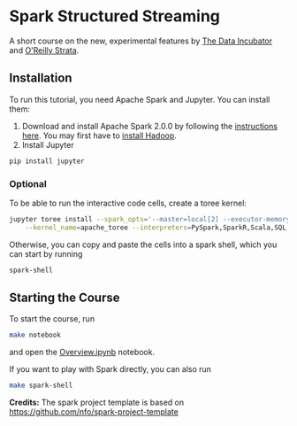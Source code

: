 # Spark Structured Streaming

A short course on the new, experimental features by [The Data Incubator](https://www.thedataincubator.com/) and [O'Reilly Strata](http://conferences.oreilly.com/strata).

## Installation

To run this tutorial, you need Apache Spark and Jupyter.  You can install them:

1. Download and install Apache Spark 2.0.0 by following the [instructions here](http://spark.apache.org/docs/latest/).  You may first have to [install Hadoop](https://hadoop.apache.org/docs/r2.7.2/hadoop-project-dist/hadoop-common/SingleCluster.html).
2. Install Jupyter
```bash
pip install jupyter
```

### Optional
To be able to run the interactive code cells, create a toree kernel:
```bash
jupyter toree install --spark_opts='--master=local[2] --executor-memory 4g --driver-memory 4g' \
    --kernel_name=apache_toree --interpreters=PySpark,SparkR,Scala,SQL --spark_home=$SPARK_HOME
```

Otherwise, you can copy and paste the cells into a spark shell, which you can start by running
```bash
spark-shell
```

## Starting the Course
To start the course, run
```bash
make notebook
```
and open the [Overview.ipynb](http://localhost:9000/notebooks/Overview.ipynb) notebook.

If you want to play with Spark directly, you can also run
```bash
make spark-shell
```

**Credits:** The spark project template is based on https://github.com/nfo/spark-project-template
